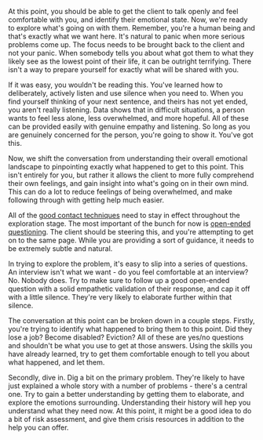 At this point, you should be able to get the client to talk openly and feel comfortable with you, and identify their emotional state. Now, we're ready to explore what's going on with them. Remember, you're a human being and that's exactly what we want here. It's natural to panic when more serious problems come up. The focus needs to be brought back to the client and not your panic. When somebody tells you about what got them to what they likely see as the lowest point of their life, it can be outright terrifying. There isn't a way to prepare yourself for exactly what will be shared with you.

If it was easy, you wouldn't be reading this. You've learned how to deliberately, actively listen and use silence when you need to. When you find yourself thinking of your next sentence, and theirs has not yet ended, you aren't really listening. Data shows that in difficult situations, a person wants to feel less alone, less overwhelmed, and more hopeful. All of these can be provided easily with genuine empathy and listening. So long as you are genuinely concerned for the person, you're going to show it. You've got this.

Now, we shift the conversation from understanding their overall emotional landscape to pinpointing exactly what happened to get to this point. This isn't entirely for you, but rather it allows the client to more fully comprehend their own feelings, and gain insight into what's going on in their own mind. This can do a lot to reduce feelings of being overwhelmed, and make following through with getting help much easier.

All of the [good contact techniques](training-direct-stage-one#good-contact-techniques) need to stay in effect throughout the exploration stage. The most important of the bunch for now is [open-ended questioning](training-direct-stage-one#open-ended-questions). The client should be steering this, and you're attempting to get on to the same page. While you are providing a sort of guidance, it needs to be extremely subtle and natural.

In trying to explore the problem, it's easy to slip into a series of questions. An interview isn't what we want - do you feel comfortable at an interview? No. Nobody does. Try to make sure to follow up a good open-ended question with a solid empathetic validation of their response, and cap it off with a little silence. They're very likely to elaborate further within that silence.

The conversation at this point can be broken down in a couple steps. Firstly, you're trying to identify what happened to bring them to this point. Did they lose a job? Become disabled? Eviction? All of these are yes/no questions and shouldn't be what you use to get at those answers. Using the skills you have already learned, try to get them comfortable enough to tell you about what happened, and let them.

Secondly, dive in. Dig a bit on the primary problem. They're likely to have just explained a whole story with a number of problems - there's a central one. Try to gain a better understanding by getting them to elaborate, and explore the emotions surrounding. Understanding their history will hep you understand what they need now. At this point, it might be a good idea to do a bit of risk assessment, and give them crisis resources in addition to the help you can offer.
